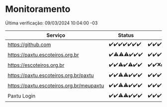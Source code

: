 # Monitoramento

Última verificação: 09/03/2024 10:04:00 -03

|Serviço|Status|Últimas 24h|
|---|---|---|
|https://github.com|<span title="2024-03-02: OK=24">✔️</span><span title="2024-03-03: OK=24">✔️</span><span title="2024-03-04: OK=22">✔️</span><span title="2024-03-05: OK=24">✔️</span><span title="2024-03-06: OK=24">✔️</span><span title="2024-03-07: OK=24">✔️</span><span title="2024-03-08: OK=13">✔️</span>|<span title="08/03/2024 10:04:00 -03 : 200">✔️</span><span title="08/03/2024 11:06:00 -03 : 200">✔️</span><span title="08/03/2024 12:07:00 -03 : 200">✔️</span><span title="08/03/2024 13:07:00 -03 : 200">✔️</span><span title="08/03/2024 14:04:00 -03 : 200">✔️</span><span title="08/03/2024 15:08:00 -03 : 200">✔️</span><span title="08/03/2024 16:03:00 -03 : 200">✔️</span><span title="08/03/2024 17:06:00 -03 : 200">✔️</span><span title="08/03/2024 18:06:00 -03 : 200">✔️</span><span title="08/03/2024 19:07:00 -03 : 200">✔️</span><span title="08/03/2024 20:07:00 -03 : 200">✔️</span><span title="08/03/2024 21:28:00 -03 : 200">✔️</span><span title="08/03/2024 22:34:00 -03 : 200">✔️</span><span title="08/03/2024 23:09:00 -03 : 200">✔️</span><span title="09/03/2024 00:09:00 -03 : 200">✔️</span><span title="09/03/2024 01:07:00 -03 : 200">✔️</span><span title="09/03/2024 02:07:00 -03 : 200">✔️</span><span title="09/03/2024 03:09:00 -03 : 200">✔️</span><span title="09/03/2024 04:03:00 -03 : 200">✔️</span><span title="09/03/2024 05:07:00 -03 : 200">✔️</span><span title="09/03/2024 06:06:00 -03 : 200">✔️</span><span title="09/03/2024 07:04:00 -03 : 200">✔️</span><span title="09/03/2024 08:02:00 -03 : 200">✔️</span><span title="09/03/2024 09:09:00 -03 : 200">✔️</span><span title="09/03/2024 10:04:00 -03 : 200">✔️</span>|
|https://paxtu.escoteiros.org.br|<span title="2024-03-02: OK=24">✔️</span><span title="2024-03-03: OK=23, Falhas=1">⚠️</span><span title="2024-03-04: OK=21, Falhas=1">⚠️</span><span title="2024-03-05: OK=23, Falhas=1">⚠️</span><span title="2024-03-06: OK=24">✔️</span><span title="2024-03-07: OK=24">✔️</span><span title="2024-03-08: OK=13">✔️</span>|<span title="08/03/2024 10:04:00 -03 : 200">✔️</span><span title="08/03/2024 11:06:00 -03 : 200">✔️</span><span title="08/03/2024 12:07:00 -03 : 200">✔️</span><span title="08/03/2024 13:07:00 -03 : 200">✔️</span><span title="08/03/2024 14:04:00 -03 : 200">✔️</span><span title="08/03/2024 15:08:00 -03 : 200">✔️</span><span title="08/03/2024 16:03:00 -03 : 200">✔️</span><span title="08/03/2024 17:06:00 -03 : 200">✔️</span><span title="08/03/2024 18:06:00 -03 : 502">❌</span><span title="08/03/2024 19:07:00 -03 : 200">✔️</span><span title="08/03/2024 20:07:00 -03 : 200">✔️</span><span title="08/03/2024 21:28:00 -03 : 200">✔️</span><span title="08/03/2024 22:34:00 -03 : 200">✔️</span><span title="08/03/2024 23:09:00 -03 : 200">✔️</span><span title="09/03/2024 00:09:00 -03 : 200">✔️</span><span title="09/03/2024 01:07:00 -03 : 200">✔️</span><span title="09/03/2024 02:07:00 -03 : 200">✔️</span><span title="09/03/2024 03:09:00 -03 : 200">✔️</span><span title="09/03/2024 04:03:00 -03 : 200">✔️</span><span title="09/03/2024 05:07:00 -03 : 200">✔️</span><span title="09/03/2024 06:06:00 -03 : 200">✔️</span><span title="09/03/2024 07:04:00 -03 : 200">✔️</span><span title="09/03/2024 08:02:00 -03 : 200">✔️</span><span title="09/03/2024 09:09:00 -03 : 200">✔️</span><span title="09/03/2024 10:04:00 -03 : 200">✔️</span>|
|https://escoteiros.org.br|<span title="2024-03-02: OK=24">✔️</span><span title="2024-03-03: OK=24">✔️</span><span title="2024-03-04: OK=21, Falhas=1">⚠️</span><span title="2024-03-05: OK=24">✔️</span><span title="2024-03-06: OK=23, Falhas=1">⚠️</span><span title="2024-03-07: OK=24">✔️</span><span title="2024-03-08: OK=13">✔️</span>|<span title="08/03/2024 10:04:00 -03 : 200">✔️</span><span title="08/03/2024 11:06:00 -03 : 200">✔️</span><span title="08/03/2024 12:07:00 -03 : 500">❌</span><span title="08/03/2024 13:07:00 -03 : 200">✔️</span><span title="08/03/2024 14:04:00 -03 : 200">✔️</span><span title="08/03/2024 15:08:00 -03 : 200">✔️</span><span title="08/03/2024 16:03:00 -03 : 200">✔️</span><span title="08/03/2024 17:06:00 -03 : 200">✔️</span><span title="08/03/2024 18:06:00 -03 : 200">✔️</span><span title="08/03/2024 19:07:00 -03 : 200">✔️</span><span title="08/03/2024 20:07:00 -03 : 200">✔️</span><span title="08/03/2024 21:28:00 -03 : 200">✔️</span><span title="08/03/2024 22:34:00 -03 : 200">✔️</span><span title="08/03/2024 23:09:00 -03 : 200">✔️</span><span title="09/03/2024 00:09:00 -03 : 200">✔️</span><span title="09/03/2024 01:07:00 -03 : 200">✔️</span><span title="09/03/2024 02:07:00 -03 : 200">✔️</span><span title="09/03/2024 03:09:00 -03 : 200">✔️</span><span title="09/03/2024 04:03:00 -03 : 200">✔️</span><span title="09/03/2024 05:07:00 -03 : 200">✔️</span><span title="09/03/2024 06:06:00 -03 : 200">✔️</span><span title="09/03/2024 07:04:00 -03 : 200">✔️</span><span title="09/03/2024 08:02:00 -03 : 200">✔️</span><span title="09/03/2024 09:09:00 -03 : 200">✔️</span><span title="09/03/2024 10:04:00 -03 : 200">✔️</span>|
|https://paxtu.escoteiros.org.br/paxtu|<span title="2024-03-02: OK=24">✔️</span><span title="2024-03-03: OK=24">✔️</span><span title="2024-03-04: OK=19, Falhas=3">⚠️</span><span title="2024-03-05: OK=23, Falhas=1">⚠️</span><span title="2024-03-06: OK=24">✔️</span><span title="2024-03-07: OK=24">✔️</span><span title="2024-03-08: OK=13">✔️</span>|<span title="08/03/2024 10:04:00 -03 : 200">✔️</span><span title="08/03/2024 11:06:00 -03 : 200">✔️</span><span title="08/03/2024 12:07:00 -03 : 200">✔️</span><span title="08/03/2024 13:07:00 -03 : 200">✔️</span><span title="08/03/2024 14:04:00 -03 : 200">✔️</span><span title="08/03/2024 15:08:00 -03 : 200">✔️</span><span title="08/03/2024 16:03:00 -03 : 200">✔️</span><span title="08/03/2024 17:06:00 -03 : 200">✔️</span><span title="08/03/2024 18:06:00 -03 : 502">❌</span><span title="08/03/2024 19:07:00 -03 : 200">✔️</span><span title="08/03/2024 20:07:00 -03 : 200">✔️</span><span title="08/03/2024 21:28:00 -03 : 200">✔️</span><span title="08/03/2024 22:34:00 -03 : 200">✔️</span><span title="08/03/2024 23:09:00 -03 : 200">✔️</span><span title="09/03/2024 00:09:00 -03 : 200">✔️</span><span title="09/03/2024 01:07:00 -03 : 200">✔️</span><span title="09/03/2024 02:07:00 -03 : 200">✔️</span><span title="09/03/2024 03:09:00 -03 : 200">✔️</span><span title="09/03/2024 04:03:00 -03 : 200">✔️</span><span title="09/03/2024 05:07:00 -03 : 200">✔️</span><span title="09/03/2024 06:06:00 -03 : 200">✔️</span><span title="09/03/2024 07:04:00 -03 : 200">✔️</span><span title="09/03/2024 08:02:00 -03 : 200">✔️</span><span title="09/03/2024 09:09:00 -03 : 200">✔️</span><span title="09/03/2024 10:04:00 -03 : 200">✔️</span>|
|https://paxtu.escoteiros.org.br/meupaxtu|<span title="2024-03-02: OK=24">✔️</span><span title="2024-03-03: OK=24">✔️</span><span title="2024-03-04: OK=19, Falhas=3">⚠️</span><span title="2024-03-05: OK=23, Falhas=1">⚠️</span><span title="2024-03-06: OK=24">✔️</span><span title="2024-03-07: OK=24">✔️</span><span title="2024-03-08: OK=13">✔️</span>|<span title="08/03/2024 10:04:00 -03 : 200">✔️</span><span title="08/03/2024 11:06:00 -03 : 200">✔️</span><span title="08/03/2024 12:07:00 -03 : 200">✔️</span><span title="08/03/2024 13:07:00 -03 : 200">✔️</span><span title="08/03/2024 14:04:00 -03 : 200">✔️</span><span title="08/03/2024 15:08:00 -03 : 200">✔️</span><span title="08/03/2024 16:03:00 -03 : 200">✔️</span><span title="08/03/2024 17:06:00 -03 : 200">✔️</span><span title="08/03/2024 18:06:00 -03 : 502">❌</span><span title="08/03/2024 19:07:00 -03 : 200">✔️</span><span title="08/03/2024 20:07:00 -03 : 200">✔️</span><span title="08/03/2024 21:28:00 -03 : 200">✔️</span><span title="08/03/2024 22:34:00 -03 : 200">✔️</span><span title="08/03/2024 23:09:00 -03 : 200">✔️</span><span title="09/03/2024 00:09:00 -03 : 200">✔️</span><span title="09/03/2024 01:07:00 -03 : 200">✔️</span><span title="09/03/2024 02:07:00 -03 : 200">✔️</span><span title="09/03/2024 03:09:00 -03 : 200">✔️</span><span title="09/03/2024 04:03:00 -03 : 200">✔️</span><span title="09/03/2024 05:07:00 -03 : 200">✔️</span><span title="09/03/2024 06:06:00 -03 : 200">✔️</span><span title="09/03/2024 07:04:00 -03 : 200">✔️</span><span title="09/03/2024 08:02:00 -03 : 200">✔️</span><span title="09/03/2024 09:09:00 -03 : 200">✔️</span><span title="09/03/2024 10:04:00 -03 : 200">✔️</span>|
|Paxtu Login|<span title="2024-03-02: OK=24">✔️</span><span title="2024-03-03: OK=24">✔️</span><span title="2024-03-04: OK=19, Falhas=3">⚠️</span><span title="2024-03-05: OK=23, Falhas=1">⚠️</span><span title="2024-03-06: OK=24">✔️</span><span title="2024-03-07: OK=24">✔️</span><span title="2024-03-08: OK=13">✔️</span>|<span title="08/03/2024 10:04:00 -03 : 200">✔️</span><span title="08/03/2024 11:06:00 -03 : 200">✔️</span><span title="08/03/2024 12:07:00 -03 : 200">✔️</span><span title="08/03/2024 13:07:00 -03 : 200">✔️</span><span title="08/03/2024 14:04:00 -03 : 200">✔️</span><span title="08/03/2024 15:08:00 -03 : 200">✔️</span><span title="08/03/2024 16:03:00 -03 : 200">✔️</span><span title="08/03/2024 17:06:00 -03 : 200">✔️</span><span title="08/03/2024 18:06:00 -03 : 502">❌</span><span title="08/03/2024 19:07:00 -03 : 200">✔️</span><span title="08/03/2024 20:07:00 -03 : 200">✔️</span><span title="08/03/2024 21:28:00 -03 : 200">✔️</span><span title="08/03/2024 22:34:00 -03 : 200">✔️</span><span title="08/03/2024 23:09:00 -03 : 200">✔️</span><span title="09/03/2024 00:09:00 -03 : 200">✔️</span><span title="09/03/2024 01:07:00 -03 : 200">✔️</span><span title="09/03/2024 02:07:00 -03 : 200">✔️</span><span title="09/03/2024 03:09:00 -03 : 200">✔️</span><span title="09/03/2024 04:03:00 -03 : 200">✔️</span><span title="09/03/2024 05:07:00 -03 : 200">✔️</span><span title="09/03/2024 06:06:00 -03 : 200">✔️</span><span title="09/03/2024 07:04:00 -03 : 200">✔️</span><span title="09/03/2024 08:02:00 -03 : 200">✔️</span><span title="09/03/2024 09:09:00 -03 : 200">✔️</span><span title="09/03/2024 10:04:00 -03 : 200">✔️</span>|
